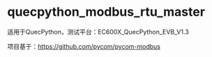 # quecpython_modbus_rtu_master
适用于QuecPython，测试平台：EC600X_QuecPython_EVB_V1.3

项目基于：https://github.com/pycom/pycom-modbus
